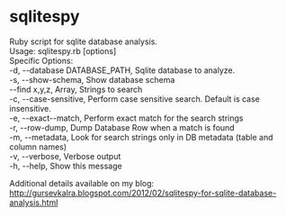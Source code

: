 sqlitespy
=======
Ruby script for sqlite database analysis.<br/>
Usage: sqlitespy.rb [options]<br/>
Specific Options:<br/>
-d, --database DATABASE_PATH, Sqlite database to analyze. <br/>
-s, --show-schema, Show database schema<br/>
    --find x,y,z, Array, Strings to search<br/>
-c, --case-sensitive, Perform case sensitive search. Default is case insensitive.<br/>
-e, --exact--match, Perform exact match for the search strings<br/>
-r, --row-dump, Dump Database Row when a match is found<br/>
-m, --metadata, Look for search strings only in DB metadata (table and column names)<br/>
-v, --verbose, Verbose output<br/>
-h, --help, Show this message<br/>

Additional details available on my blog: http://gursevkalra.blogspot.com/2012/02/sqlitespy-for-sqlite-database-analysis.html